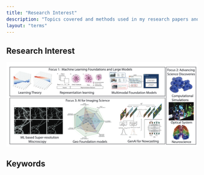 ```yaml
---
title: "Research Interest"
description: "Topics covered and methods used in my research papers and courses."
layout: "terms"
---
```


## Research Interest

![](research.png)

## Keywords